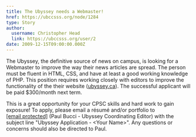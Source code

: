 ```yaml
---
title: The Ubyssey needs a Webmaster! 
href: https://ubccsss.org/node/1284
type: Story
author:
  username: Christopher Head
  link: https://ubccsss.org/user/2
date: 2009-12-15T09:00:00.000Z
---
```


<div class="field field-name-body field-type-text-with-summary field-label-hidden"><div class="field-items"><div class="field-item even"><p>The Ubyssey, the definitive source of news on campus, is looking for a Webmaster to improve the way their news articles are spread. The person must be fluent in HTML, CSS, and have at least a good working knowledge of PHP. This position requires working closely with editors to improve the functionality of the their website (<a href="http://ubyssey.ca/">ubyssey.ca</a>). The successful applicant will be paid $300/month next term.</p>
<p>This is a great opportunity for your CPSC skills and hard work to gain exposure! To apply, please email a r&#xE9;sum&#xE9; and/or portfolio to <a href="/cdn-cgi/l/email-protection#bdded2d2cfd9d4d3dcc9d4d3dafdc8dfc4ceced8c493dedc"><span class="__cf_email__" data-cfemail="187b77776a7c7176796c71767f586d7a616b6b7d61367b79">[email&#xA0;protected]</span></a> (Paul Bucci - Ubyssey Coordinating Editor) with the subject line &quot;Ubyssey Application - &lt;Your Name&gt;&quot;. Any questions or concerns should also be directed to Paul.</p>
</div></div></div>    <footer>
          </footer>